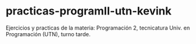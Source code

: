 # practicas-programII-utn-kevink
Ejercicios y practicas de la materia: Programación 2, tecnicatura Univ. en Programación (UTN), turno tarde.

